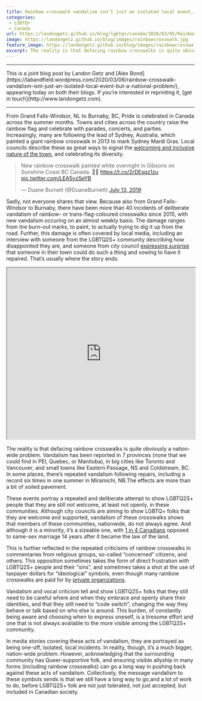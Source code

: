 ```yaml
---
title: Rainbow crosswalk vandalism isn’t just an isolated local event, but a national problem
categories:
 - LGBTQ+
 - Canada
url: https://landongetz.github.io/blog/lgbtq+/canada/2020/03/05/RainbowCrosswalks/
image: https://landongetz.github.io/blog/images/rainbowcrosswalk.jpg
feature_image: https://landongetz.github.io/blog/images/rainbowcrosswalk.jpg
excerpt: The reality is that defacing rainbow crosswalks is quite obviously a nation-wide problem.
---
```

<hr>
This is a joint blog post by Landon Getz and [Alex Bond](https://labandfield.wordpress.com/2020/03/06/rainbow-crosswalk-vandalism-isnt-just-an-isolated-local-event-but-a-national-problem/), appearing today on both their blogs. If you’re interested in reprinting it, [get in touch](http://www.landongetz.com).
<hr>

From Grand Falls-Windsor, NL to Burnaby, BC, Pride is celebrated in Canada across the summer months. Towns and cities across the country raise the rainbow flag and celebrate with parades, concerts, and parties. Increasingly, many are following the lead of Sydney, Australia, which painted a giant rainbow crosswalk in 2013 to mark Sydney Mardi Gras. Local councils describe these as great ways to signal the [welcoming and inclusive nature of the town](https://www.cbc.ca/news/canada/new-brunswick/rainbow-crosswalk-woodstock-community-pride-paint-1.4210942), and celebrating its diversity.

<blockquote class="twitter-tweet tw-align-center" data-dnt="true" data-theme="dark"><p lang="en" dir="ltr">New rainbow crosswalk painted white overnight in Gibsons on Sunshine Coast BC Canada. 🏳️‍🌈 <a href="https://t.co/2rDEsqz1zu">https://t.co/2rDEsqz1zu</a> <a href="https://t.co/LEA5yzSeYB">pic.twitter.com/LEA5yzSeYB</a></p>&mdash; Duane Burnett (@DuaneBurnett) <a href="https://twitter.com/DuaneBurnett/status/1150072128202346496?ref_src=twsrc%5Etfw">July 13, 2019</a></blockquote> <script async src="https://platform.twitter.com/widgets.js" charset="utf-8"></script>

Sadly, not everyone shares that view. Because also from Grand Falls-Windsor to Burnaby, there have been more than 40 incidents of deliberate vandalism of rainbow- or trans-flag-coloured  crosswalks since 2015, with new vandalism occuring on an almost weekly basis. The damage ranges from tire burn-out marks, to paint, to actually trying to dig it up from the road. Further, this damage is often covered by local media, including an interview with someone from the LGBTQ2S+ community describing how disappointed they are, and someone from city council [expressing surprise](cbc.ca/news/canada/ottawa/rainbow-crosswalk-vandalism-charge-prescott-1.5214606) that someone in their town could do such a thing and vowing to have it repaired. That’s usually where the story ends.

<iframe src="https://www.google.com/maps/d/embed?mid=1XcM6zVqhkgXKqOuKJv7N8BQd3h5iAjKc" width="100%" height="460px"></iframe>

The reality is that defacing rainbow crosswalks is quite obviously a nation-wide problem. Vandalism has been reported in 7 provinces (none that we could find in PEI, Quebec, or Manitoba), in big cities like Toronto and Vancouver, and small towns like Eastern Passage, NS and Coldstream, BC. In some places, there’s repeated vandalism following repairs, including a record six times in one summer in Miramichi, NB.The effects are more than a bit of soiled pavement.

These events portray a repeated and deliberate attempt to show LGBTQ2S+ people that they are still not welcome, at least not openly, in these communities. Although city councils are aiming to show LGBTQ+ folks that they are welcome and supported, vandalism of these crosswalks shows that members of these communities, nationwide, do not always agree. And although it is a minority, it’s a sizeable one, with [1 in 4 Canadians](https://www.vancouverisawesome.com/events-and-entertainment/intolerance-sexual-identity-canada-1944992) opposed to same-sex marriage 14 years after it became the law of the land.

This is further reflected in the repeated criticisms of rainbow crosswalks in commentaries from religious groups, so-called “concerned” citizens, and others. This opposition sometimes takes the form of direct frustration with LGBTQ2S+ people and their “sins”, and sometimes takes a shot at the use of taxpayer dollars for “ideological” symbols, even though many rainbow crosswalks are paid for by [private organizations](https://lacombeonline.com/local/rainbow-crosswalks-unveiled-in-downtown-red-deer-for-third-year). 

Vandalism and vocal criticism tell and show LGBTQ2S+ folks that they still need to be careful where and when they embrace and openly share their identities, and that they still need to “code switch”, changing the way they behave or talk based on who else is around. This burden, of constantly being aware and choosing when to express oneself, is a tiresome effort and one that is not always available to the more visible among the LGBTQ2S+ community. 

In media stories covering these acts of vandalism, they are portrayed as being one-off, isolated, local incidents. In reality, though, it’s a much bigger, nation-wide problem. However, acknowledging that the surrounding community has Queer-supportive folk, and ensuring visible allyship in many forms (including rainbow crosswalks) can go a long way in pushing back against these acts of vandalism. Collectively, the message vandalism to these symbols sends is that we still have a long way to go,and a lot of work to do, before LGBTQ2S+ folk are not just tolerated, not just accepted, but included in Canadian society.


